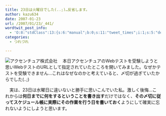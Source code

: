 ```yaml
---
title: 23日は火曜日でした(..;)…反省します。
author: kazu634
date: 2007-01-23
url: /2007/01/23/_441/
wordtwit_post_info:
  - 'O:8:"stdClass":13:{s:6:"manual";b:0;s:11:"tweet_times";i:1;s:5:"delay";i:0;s:7:"enabled";i:1;s:10:"separation";s:2:"60";s:7:"version";s:3:"3.7";s:14:"tweet_template";b:0;s:6:"status";i:2;s:6:"result";a:0:{}s:13:"tweet_counter";i:2;s:13:"tweet_log_ids";a:1:{i:0;i:2751;}s:9:"hash_tags";a:0:{}s:8:"accounts";a:1:{i:0;s:7:"kazu634";}}'
categories:
  - つれづれ

---
```

<div class="section">
<p>
<a href="http://www.accenture.com/Countries/Japan/" onclick="__gaTracker('send', 'event', 'outbound-article', 'http://www.accenture.com/Countries/Japan/', '');" target="_blank"><img align="left" alt="アクセンチュア株式会社" src="http://img.simpleapi.net/small/http://www.accenture.com/Countries/Japan/" border="0" /></a>
</p>
  
<p>
    　本日アクセンチュアのWebテストを受験しようと思いWebテストのURLとして指定されていたところを開いてみました。なぜかテストを受験できません…これはなぜなのかと考えていると、〆切が過ぎていたからでした(..;)
</p>
  
<p>
    　実は、23日は水曜日に違いないと勝手に思いこんでいた私。激しく後悔…これからは<span style="font-weight: bold;">何日までに何をするということを書き出す</span>だけではなく、<span style="font-weight: bold;">その〆切に従ってスケジュール帳に実際にその作業を行う日を書いておく</span>ようにして確実に忘れないようにしようと思います。
</p>
</div>